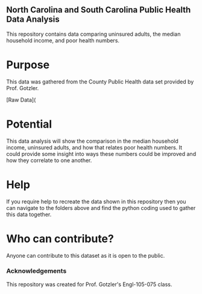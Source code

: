 ## North Carolina and South Carolina Public Health Data Analysis

This repository contains data comparing uninsured adults, the median household income, and poor health numbers. 

# Purpose
This data was gathered from the County Public Health data set provided by Prof. Gotzler. 

[Raw Data](

# Potential

This data analysis will show the comparison in the median household income, uninsured adults, and how that relates poor health numbers. It could provide some insight into ways these numbers could be improved and how they correlate to one another.

# Help

If you require help to recreate the data shown in this repository then you can navigate to the folders above and find the python coding used to gather this data together.

# Who can contribute?

Anyone can contribute to this dataset as it is open to the public. 

### Acknowledgements
This repository was created for Prof. Gotzler's Engl-105-075 class. 
